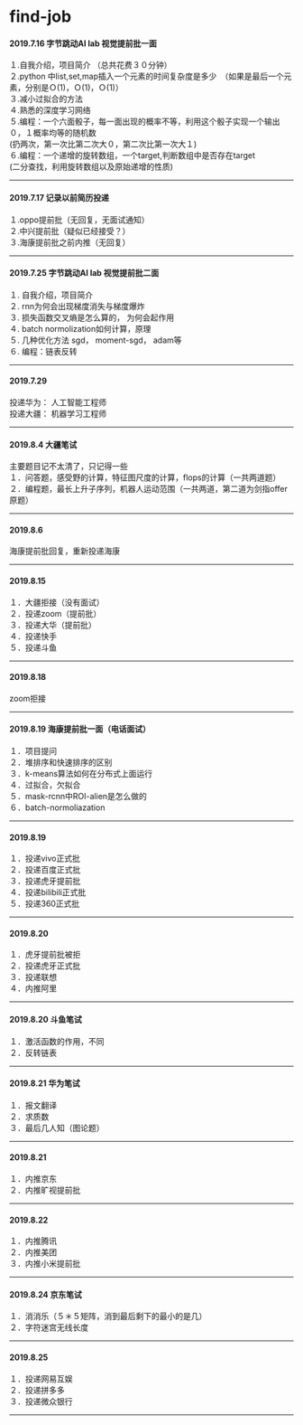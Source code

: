 # find-job
#### 2019.7.16 字节跳动AI lab 视觉提前批一面
１.自我介绍，项目简介 （总共花费３０分钟）  
２.python 中list,set,map插入一个元素的时间复杂度是多少　（如果是最后一个元素，分别是Ｏ(1)，Ｏ(1)，Ｏ(1)）  
３.减小过拟合的方法   
４.熟悉的深度学习网络   
５.编程：一个六面骰子，每一面出现的概率不等，利用这个骰子实现一个输出０，１概率均等的随机数   
   (扔两次，第一次比第二次大０，第二次比第一次大１)   
６.编程：一个递增的旋转数组，一个target,判断数组中是否存在target   
   (二分查找，利用旋转数组以及原始递增的性质)   
  
----

#### 2019.7.17 记录以前简历投递
１.oppo提前批（无回复，无面试通知）   
２.中兴提前批（疑似已经接受？）    
３.海康提前批之前内推（无回复）

----

#### 2019.7.25 字节跳动AI lab 视觉提前批二面  
１. 自我介绍，项目简介  
２. rnn为何会出现梯度消失与梯度爆炸  
３. 损失函数交叉熵是怎么算的， 为何会起作用  
４. batch normolization如何计算，原理   
５. 几种优化方法 sgd， moment-sgd， adam等  
６. 编程：链表反转

-----

#### 2019.7.29
投递华为： 人工智能工程师    
投递大疆： 机器学习工程师

----

#### 2019.8.4 大疆笔试  
主要题目记不太清了，只记得一些    
１．问答题，感受野的计算，特征图尺度的计算，flops的计算（一共两道题）    
２．编程题，最长上升子序列，机器人运动范围（一共两道，第二道为剑指offer原题）    

----

#### 2019.8.6
海康提前批回复，重新投递海康    

----
#### 2019.8.15
１．大疆拒接（没有面试）    
２．投递zoom（提前批）    
３．投递大华（提前批）     
４．投递快手    
５．投递斗鱼    

----
#### 2019.8.18
zoom拒接    

----
#### 2019.8.19 海康提前批一面（电话面试）
１．项目提问     
２．堆排序和快速排序的区别    
３．k-means算法如何在分布式上面运行    
４．过拟合，欠拟合    
５．mask-rcnn中ROI-alien是怎么做的    
６．batch-normoliazation    

----
#### 2019.8.19
１．投递vivo正式批    
２．投递百度正式批    
３．投递虎牙提前批    
４．投递bilibili正式批    
５．投递360正式批    

----

#### 2019.8.20
１．虎牙提前批被拒    
２．投递虎牙正式批    
３．投递联想    
４．内推阿里    

----

#### 2019.8.20 斗鱼笔试
１．激活函数的作用，不同    
２．反转链表    

----
#### 2019.8.21 华为笔试
１．报文翻译    
２．求质数    
３．最后几人知（图论题）    

----
#### 2019.8.21
１．内推京东     
２．内推旷视提前批    

----
#### 2019.8.22
１．内推腾讯    
２．内推美团    
３．内推小米提前批    

----
#### 2019.8.24 京东笔试
１．消消乐（５＊５矩阵，消到最后剩下的最小的是几）     
２．字符迷宫无线长度    

----
#### 2019.8.25 
１．投递网易互娱    
２．投递拼多多    
３．投递微众银行    

----
